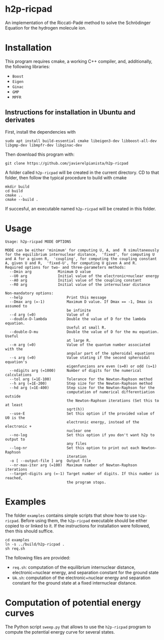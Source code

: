 # h2p-ricpad

An implementation of the Riccati-Padé method to solve the Schrödinger Equation
for the hydrogen molecule ion.

# Installation

This program requires cmake, a working C++ compiler, and, additionally, 
the following libraries:

* `Boost`
* `Eigen`
* `Ginac`
* `GMP`
* `MPFR`

## Instructions for installation in Ubuntu and derivates

First, install the dependencies with

    sudo apt install build-essential cmake libeigen3-dev libboost-all-dev libgmp-dev libmpfr-dev libginac-dev

Then download this program with:

    git clone https://github.com/javierelpianista/h2p-ricpad
    
A folder called `h2p-ricpad` will be created in the current directory.
CD to that folder, then follow the typical procedure to build with cmake

    mkdir build
    cd build
    cmake ..
    cmake --build .

If succesful, an executable named `h2p-ricpad` will be created in this folder.

# Usage

    Usage: h2p-ricpad MODE OPTIONS
    
    MODE can be either 'minimum' for computing U, A, and  R simultaneously for the equilibrium internuclear distance,  'fixed', for computing U and A for a given R,  'coupling', for computing the coupling constant A, given U and R,  'fixed-U', for computing U given A and R.
    Required options for two- and three-parameters methods:
      --Dmin arg            Minimum D value
      --U0 arg              Initial value of the electronic+nuclear energy
      --A0 arg              Initial value of the coupling constant
      --R0 arg              Initial value of the internuclear distance
    
    Non-mandatory options:
      --help                    Print this message
      --Dmax arg (=-1)          Maximum D value. If Dmax == -1, Dmax is assumed to 
                                be infinite
      --d arg (=0)              Value of d
      --double-D-lambda         Double the value of D for the lambda equation. 
                                Useful at small R.
      --double-D-mu             Double the value of D for the mu equation. Useful 
                                at large R.
      --m arg (=0)              Value of the quantum number associated with the 
                                angular part of the spheroidal equations
      --s arg (=0)              Value stating if the second spheroidal equation's 
                                eigenfuncions are even (s=0) or odd (s=1)
      --ndigits arg (=1000)     Number of digits for the numerical calculations
      --tol arg (=1E-100)       Tolerance for the Newton-Raphson method
      --h arg (=1E-200)         Step size for the Newton-Raphson method
      --hd arg (=1E-400)        Step size for the Newton-Raphson for the 
                                computation of numerical differentiation outside 
                                the Newton-Raphson iterations (Set this to at least
                                sqrt(h))
      --use-E                   Set this option if the provided value of U0 is the 
                                electronic energy, instead of the electronic + 
                                nuclear one
      --no-log                  Set this option if you don't want h2p to output to 
                                any files
      --log-nr                  Set this option to print out each Newton-Raphson 
                                iteration
      -o [ --output-file ] arg  Output file
      --nr-max-iter arg (=100)  Maximum number of Newton-Raphson iterations
      --target-digits arg (=-1) Target number of digits. If this number is reached,
                                the program stops.
    
# Examples

The folder `examples` contains simple scripts that show how to use `h2p-ricpad`.
Before using them, the `h2p-ricpad` executable should be either copied to or linked to
it. If the instructions for installation were followed, then this should suffice.

    cd examples
    ln -s ../build/h2p-ricpad .
    sh req.sh

The following files are provided:

* `req.sh`: computation of the equilibrium internuclear distance, electronic+nuclear energy, and separation constant for the ground state
* `UA.sh`: computation of the electronic+nuclear energy and separation constant for the ground state at a fixed internuclear distance.

# Computation of potential energy curves

The Python script `sweep.py` that allows to use the `h2p-ricpad` program to compute the potential energy curve for several states.
